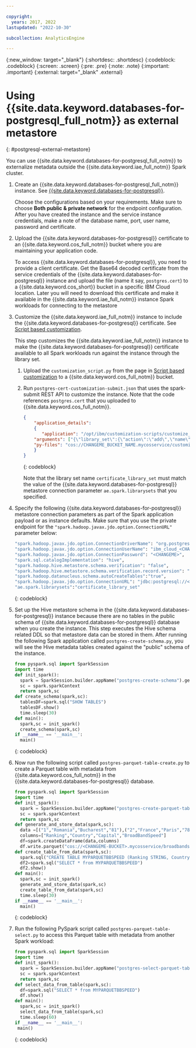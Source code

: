 ```yaml
---

copyright:
  years: 2017, 2022
lastupdated: "2022-10-30"

subcollection: AnalyticsEngine

---
```



{:new_window: target="_blank"}
{:shortdesc: .shortdesc}
{:codeblock: .codeblock}
{:screen: .screen}
{:pre: .pre}
{:note: .note}
{:important: .important}
{:external: target="_blank" .external}

# Using {{site.data.keyword.databases-for-postgresql_full_notm}} as external metastore 
{: #postgresql-external-metastore}

You can use {{site.data.keyword.databases-for-postgresql_full_notm}} to externalize metadata outside the {{site.data.keyword.iae_full_notm}} Spark cluster.

1. Create an {{site.data.keyword.databases-for-postgresql_full_notm}} instance. See [{{site.data.keyword.databases-for-postgresql}}](https://cloud.ibm.com/databases/databases-for-postgresql/create).

    Choose the configurations based on your requirements. Make sure to choose **Both public & private network** for the endpoint configuration. After you have created the instance and the service instance credentials, make a note of the database name, port, user name, password and certificate.
1. Upload the {{site.data.keyword.databases-for-postgresql}} certificate to an {{site.data.keyword.cos_full_notm}} bucket where you are maintaining your application code.

    To access {{site.data.keyword.databases-for-postgresql}}, you need to provide a client certificate. Get the Base64 decoded certificate from the service credentials of the {{site.data.keyword.databases-for-postgresql}} instance and upload the file (name it say, `postgres.cert`) to a {{site.data.keyword.cos_short}} bucket in a specific IBM Cloud location. Later you will need to download this certificate and make it available in the {{site.data.keyword.iae_full_notm}} instance Spark workloads for connecting to the metastore
1. Customize the {{site.data.keyword.iae_full_notm}} instance to include the {{site.data.keyword.databases-for-postgresql}} certificate. See [Script based customization](/docs/AnalyticsEngine?topic=AnalyticsEngine-cust-script).

    This step customizes the {{site.data.keyword.iae_full_notm}} instance to make the {{site.data.keyword.databases-for-postgresql}} certificate available to all Spark workloads run against the instance through the library set.

    1. Upload the `customization_script.py` from the page in [Script based customization](/docs/AnalyticsEngine?topic=AnalyticsEngine-cust-script) to a {{site.data.keyword.cos_full_notm}} bucket.
    1. Run `postgres-cert-customization-submit.json` that uses the spark-submit REST API to customize the instance. Note that the code references `postgres.cert` that you uploaded to {{site.data.keyword.cos_full_notm}}.

        ```json
        {
            "application_details": 
            {
               "application": "/opt/ibm/customization-scripts/customize_instance_app.py",
            "arguments": ["{\"library_set\":{\"action\":\"add\",\"name\":\"certificate_library_set\",\"script\":{\"source\":\"py_files\",\"params\":[\"https://s3.direct.<CHANGME>.cloud-object-storage.appdomain.cloud\",\"<CHANGEME_BUCKET_NAME>\",\"postgres.cert\",\"<CHANGEME_ACCESS_KEY>\",\"<CHANGEME_SECRET_KEY>\"]}}}"],
            "py-files": "cos://CHANGEME_BUCKET_NAME.mycosservice/customization_script.py"
            }
        } 
        ```
        {: codeblock}

        Note that the library set name `certificate_library_set` must match the value of the {{site.data.keyword.databases-for-postgresql}} metastore connection parameter `ae.spark.librarysets` that you specified.
1. Specify the following {{site.data.keyword.databases-for-postgresql}} metastore connection parameters as part of the Spark application payload or as instance defaults. Make sure that you use the private endpoint for the `"spark.hadoop.javax.jdo.option.ConnectionURL"` parameter below:

    ```sh
    "spark.hadoop.javax.jdo.option.ConnectionDriverName": "org.postgresql.Driver",
    "spark.hadoop.javax.jdo.option.ConnectionUserName": "ibm_cloud_<CHANGEME>",
    "spark.hadoop.javax.jdo.option.ConnectionPassword": "<CHANGEME>",
    "spark.sql.catalogImplementation": "hive",
    "spark.hadoop.hive.metastore.schema.verification": "false",
    "spark.hadoop.hive.metastore.schema.verification.record.version": "false",
    "spark.hadoop.datanucleus.schema.autoCreateTables":"true",
    "spark.hadoop.javax.jdo.option.ConnectionURL": "jdbc:postgresql://<CHANGEME>.databases.appdomain.CHANGEME/ibmclouddb?sslmode=verify-ca&sslrootcert=/home/spark/shared/user-libs/certificate_library_set/custom/postgres.cert&socketTimeout=30",
    "ae.spark.librarysets":"certificate_library_set"
    ```
    {: codeblock}

1. Set up the Hive metastore schema in the {{site.data.keyword.databases-for-postgresql}} instance because there are no tables in the public schema of {{site.data.keyword.databases-for-postgresql}} database when you create the instance. This step executes the Hive schema related DDL so that metastore data can be stored in them. After running the following Spark application called `postgres-create-schema.py`, you will see the Hive metadata tables created against the "public" schema of the instance.

    ```python
    from pyspark.sql import SparkSession
    import time
    def init_spark():
      spark = SparkSession.builder.appName("postgres-create-schema").getOrCreate()
      sc = spark.sparkContext
      return spark,sc
    def create_schema(spark,sc):
      tablesDF=spark.sql("SHOW TABLES")
      tablesDF.show()
      time.sleep(30)
    def main():
      spark,sc = init_spark()
      create_schema(spark,sc)
    if __name__ == '__main__':
      main()
    ```
    {: codeblock}

1. Now run the following script called `postgres-parquet-table-create.py` to create a Parquet table with metadata from {{site.data.keyword.cos_full_notm}} in the {{site.data.keyword.databases-for-postgresql}} database.

    ```python
    from pyspark.sql import SparkSession
    import time
    def init_spark():
      spark = SparkSession.builder.appName("postgres-create-parquet-table-test").getOrCreate()
      sc = spark.sparkContext
      return spark,sc
    def generate_and_store_data(spark,sc):
      data =[("1","Romania","Bucharest","81"),("2","France","Paris","78"),("3","Lithuania","Vilnius","60"),("4","Sweden","Stockholm","58"),("5","Switzerland","Bern","51")]
      columns=["Ranking","Country","Capital","BroadBandSpeed"]
      df=spark.createDataFrame(data,columns)
      df.write.parquet("cos://<CHANGEME-BUCKET>.mycosservice/broadbandspeed")
    def create_table_from_data(spark,sc):
      spark.sql("CREATE TABLE MYPARQUETBBSPEED (Ranking STRING, Country STRING, Capital STRING, BroadBandSpeed STRING) STORED AS PARQUET  location 'cos://CHANGEME-BUCKET.mycosservice/broadbandspeed/'")
      df2=spark.sql("SELECT * from MYPARQUETBBSPEED")
      df2.show()
    def main():
      spark,sc = init_spark()
      generate_and_store_data(spark,sc)
      create_table_from_data(spark,sc)
      time.sleep(30)
    if __name__ == '__main__':
      main()
    ```
    {: codeblock}

1. Run the following PySpark script called `postgres-parquet-table-select.py` to access this Parquet table with metadata from another Spark workload:

    ```python
    from pyspark.sql import SparkSession
    import time
    def init_spark():
      spark = SparkSession.builder.appName("postgres-select-parquet-table-test").getOrCreate()
      sc = spark.sparkContext
      return spark,sc
    def select_data_from_table(spark,sc):
      df=spark.sql("SELECT * from MYPARQUETBBSPEED")
      df.show()
    def main():
      spark,sc = init_spark()
      select_data_from_table(spark,sc)
      time.sleep(60)
    if __name__ == '__main__':
     main()
    ```
    {: codeblock}
